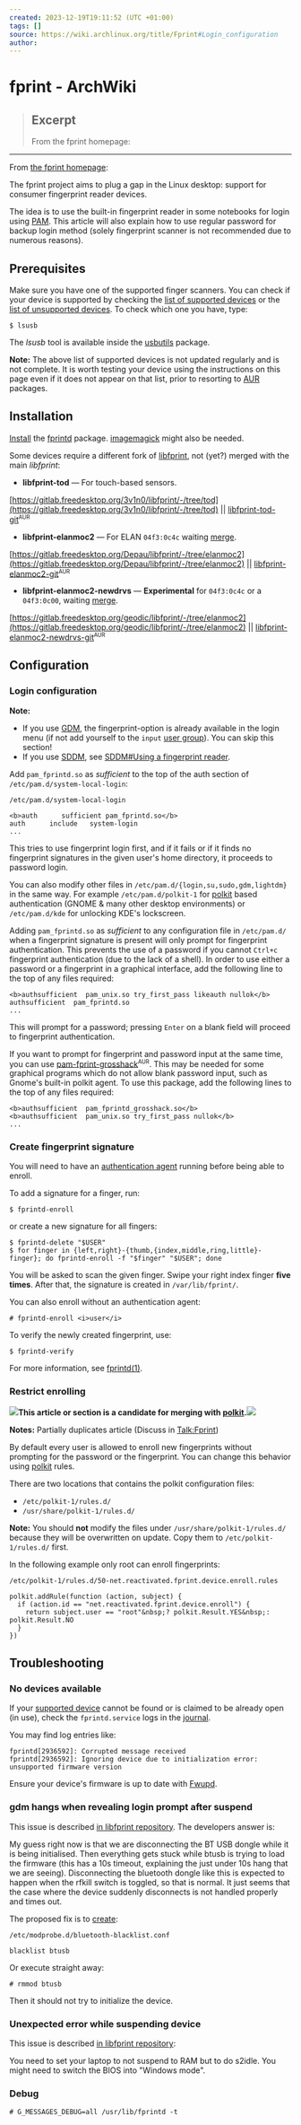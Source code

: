 ```yaml
---
created: 2023-12-19T19:11:52 (UTC +01:00)
tags: []
source: https://wiki.archlinux.org/title/Fprint#Login_configuration
author: 
---
```


# fprint - ArchWiki

> ## Excerpt
> From the fprint homepage:

---
From [the fprint homepage](https://www.freedesktop.org/wiki/Software/fprint/):

The fprint project aims to plug a gap in the Linux desktop: support for consumer fingerprint reader devices.

The idea is to use the built-in fingerprint reader in some notebooks for login using [PAM](https://wiki.archlinux.org/title/PAM "PAM"). This article will also explain how to use regular password for backup login method (solely fingerprint scanner is not recommended due to numerous reasons).

## Prerequisites

Make sure you have one of the supported finger scanners. You can check if your device is supported by checking the [list of supported devices](https://fprint.freedesktop.org/supported-devices.html) or the [list of unsupported devices](https://gitlab.freedesktop.org/libfprint/wiki/-/wikis/Unsupported-Devices). To check which one you have, type:

```
$ lsusb
```

The _lsusb_ tool is available inside the [usbutils](https://archlinux.org/packages/?name=usbutils) package.

**Note:** The above list of supported devices is not updated regularly and is not complete. It is worth testing your device using the instructions on this page even if it does not appear on that list, prior to resorting to [AUR](https://wiki.archlinux.org/title/AUR "AUR") packages.

## Installation

[Install](https://wiki.archlinux.org/title/Install "Install") the [fprintd](https://archlinux.org/packages/?name=fprintd) package. [imagemagick](https://archlinux.org/packages/?name=imagemagick) might also be needed.

Some devices require a different fork of [libfprint](https://archlinux.org/packages/?name=libfprint), not (yet?) merged with the main _libfprint_:

-   **libfprint-tod** — For touch-based sensors.

[https://gitlab.freedesktop.org/3v1n0/libfprint/-/tree/tod](https://gitlab.freedesktop.org/3v1n0/libfprint/-/tree/tod) || [libfprint-tod-git](https://aur.archlinux.org/packages/libfprint-tod-git/)<sup><small>AUR</small></sup>

-   **libfprint-elanmoc2** — For ELAN `04f3:0c4c` waiting [merge](https://gitlab.freedesktop.org/libfprint/libfprint/-/merge_requests/330).

[https://gitlab.freedesktop.org/Depau/libfprint/-/tree/elanmoc2](https://gitlab.freedesktop.org/Depau/libfprint/-/tree/elanmoc2) || [libfprint-elanmoc2-git](https://aur.archlinux.org/packages/libfprint-elanmoc2-git/)<sup><small>AUR</small></sup>

-   **libfprint-elanmoc2-newdrvs** — **Experimental** for `04f3:0c4c` or a `04f3:0c00`, waiting [merge](https://gitlab.freedesktop.org/Depau/libfprint/-/merge_requests/1).

[https://gitlab.freedesktop.org/geodic/libfprint/-/tree/elanmoc2](https://gitlab.freedesktop.org/geodic/libfprint/-/tree/elanmoc2) || [libfprint-elanmoc2-newdrvs-git](https://aur.archlinux.org/packages/libfprint-elanmoc2-newdrvs-git/)<sup><small>AUR</small></sup>

## Configuration

### Login configuration

**Note:**

-   If you use [GDM](https://wiki.archlinux.org/title/GDM "GDM"), the fingerprint-option is already available in the login menu (if not add yourself to the `input` [user group](https://wiki.archlinux.org/title/User_group "User group")). You can skip this section!
-   If you use [SDDM](https://wiki.archlinux.org/title/SDDM "SDDM"), see [SDDM#Using a fingerprint reader](https://wiki.archlinux.org/title/SDDM#Using_a_fingerprint_reader "SDDM").

Add `pam_fprintd.so` as _sufficient_ to the top of the auth section of `/etc/pam.d/system-local-login`:

```
/etc/pam.d/system-local-login
```

```
<b>auth      sufficient pam_fprintd.so</b>
auth      include   system-login
...
```

This tries to use fingerprint login first, and if it fails or if it finds no fingerprint signatures in the given user's home directory, it proceeds to password login.

You can also modify other files in `/etc/pam.d/{login,su,sudo,gdm,lightdm}` in the same way. For example `/etc/pam.d/polkit-1` for [polkit](https://wiki.archlinux.org/title/Polkit "Polkit") based authentication (GNOME & many other desktop environments) or `/etc/pam.d/kde` for unlocking KDE's lockscreen.

Adding `pam_fprintd.so` as _sufficient_ to any configuration file in `/etc/pam.d/` when a fingerprint signature is present will only prompt for fingerprint authentication. This prevents the use of a password if you cannot `Ctrl+c` fingerprint authentication (due to the lack of a shell). In order to use either a password or a fingerprint in a graphical interface, add the following line to the top of any files required:

```
<b>authsufficient  pam_unix.so try_first_pass likeauth nullok</b>
authsufficient  pam_fprintd.so
...
```

This will prompt for a password; pressing `Enter` on a blank field will proceed to fingerprint authentication.

If you want to prompt for fingerprint and password input at the same time, you can use [pam-fprint-grosshack](https://aur.archlinux.org/packages/pam-fprint-grosshack/)<sup><small>AUR</small></sup>. This may be needed for some graphical programs which do not allow blank password input, such as Gnome's built-in polkit agent. To use this package, add the following lines to the top of any files required:

```
<b>authsufficient  pam_fprintd_grosshack.so</b>
<b>authsufficient  pam_unix.so try_first_pass nullok</b>
...
```

### Create fingerprint signature

You will need to have an [authentication agent](https://wiki.archlinux.org/title/Polkit#Authentication_agents "Polkit") running before being able to enroll.

To add a signature for a finger, run:

```
$ fprintd-enroll
```

or create a new signature for all fingers:

```
$ fprintd-delete "$USER"
$ for finger in {left,right}-{thumb,{index,middle,ring,little}-finger}; do fprintd-enroll -f "$finger" "$USER"; done
```

You will be asked to scan the given finger. Swipe your right index finger **five times**. After that, the signature is created in `/var/lib/fprint/`.

You can also enroll without an authentication agent:

```
# fprintd-enroll <i>user</i>
```

To verify the newly created fingerprint, use:

```
$ fprintd-verify
```

For more information, see [fprintd(1)](https://man.archlinux.org/man/fprintd.1).

### Restrict enrolling

[![](https://wiki.archlinux.org/images/7/77/Merge-arrows-2.svg)](https://wiki.archlinux.org/title/File:Merge-arrows-2.svg)**This article or section is a candidate for merging with [polkit](https://wiki.archlinux.org/title/Polkit "Polkit").**[![](https://wiki.archlinux.org/images/7/77/Merge-arrows-2.svg)](https://wiki.archlinux.org/title/File:Merge-arrows-2.svg)

**Notes:** Partially duplicates article (Discuss in [Talk:Fprint](https://wiki.archlinux.org/title/Talk:Fprint))

By default every user is allowed to enroll new fingerprints without prompting for the password or the fingerprint. You can change this behavior using [polkit](https://wiki.archlinux.org/title/Polkit "Polkit") rules.

There are two locations that contains the polkit configuration files:

-   `/etc/polkit-1/rules.d/`
-   `/usr/share/polkit-1/rules.d/`

**Note:** You should **not** modify the files under `/usr/share/polkit-1/rules.d/` because they will be overwritten on update. Copy them to `/etc/polkit-1/rules.d/` first.

In the following example only root can enroll fingerprints:

```
/etc/polkit-1/rules.d/50-net.reactivated.fprint.device.enroll.rules
```

```
polkit.addRule(function (action, subject) {
  if (action.id == "net.reactivated.fprint.device.enroll") {
    return subject.user == "root"&nbsp;? polkit.Result.YES&nbsp;: polkit.Result.NO
  }
})
```

## Troubleshooting

### No devices available

If your [supported device](https://fprint.freedesktop.org/supported-devices.html) cannot be found or is claimed to be already open (in use), check the `fprintd.service` logs in the [journal](https://wiki.archlinux.org/title/Journal "Journal").

You may find log entries like:

```
fprintd[2936592]: Corrupted message received
fprintd[2936592]: Ignoring device due to initialization error: unsupported firmware version
```

Ensure your device's firmware is up to date with [Fwupd](https://wiki.archlinux.org/title/Fwupd "Fwupd").

### gdm hangs when revealing login prompt after suspend

This issue is described [in libfprint repository](https://gitlab.freedesktop.org/libfprint/libfprint/-/issues/426). The developers answer is:

My guess right now is that we are disconnecting the BT USB dongle while it is being initialised. Then everything gets stuck while btusb is trying to load the firmware (this has a 10s timeout, explaining the just under 10s hang that we are seeing). Disconnecting the bluetooth dongle like this is expected to happen when the rfkill switch is toggled, so that is normal. It just seems that the case where the device suddenly disconnects is not handled properly and times out.

The proposed fix is to [create](https://wiki.archlinux.org/title/Create "Create"):

```
/etc/modprobe.d/bluetooth-blacklist.conf
```

```
blacklist btusb
```

Or execute straight away:

```
# rmmod btusb
```

Then it should not try to initialize the device.

### Unexpected error while suspending device

This issue is described [in libfprint repository](https://gitlab.freedesktop.org/libfprint/libfprint/-/issues/538):

You need to set your laptop to not suspend to RAM but to do s2idle. You might need to switch the BIOS into "Windows mode".

### Debug

```
# G_MESSAGES_DEBUG=all /usr/lib/fprintd -t
```
